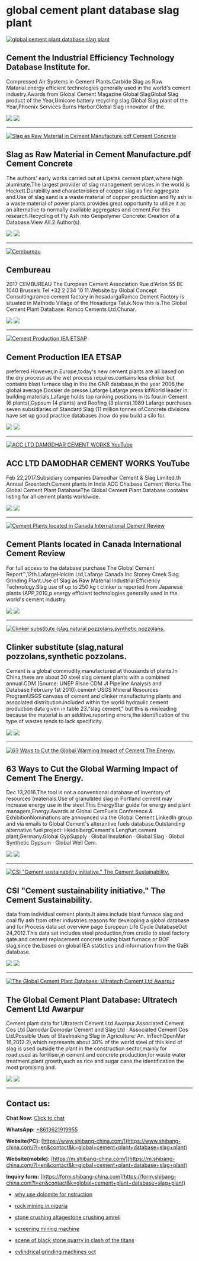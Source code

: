 # global cement plant database slag plant

<a href="https://swt.shibang-china.com/?l=en&img&k=global+cement+plant+database+slag+plant" target="_blank">![global cement plant database slag plant](http://static.shibang-china.com/all-800x300/157.jpg)</a>

## Cement the Industrial Efficiency Technology Database Institute for.
Compressed Air Systems in Cement Plants.Carbide Slag as Raw Material.energy efficient technologies generally used in the world&#39;s cement industry.Awards from Global Cement Magazine Global SlagGlobal Slag product of the Year,Umicore battery recycling slag.Global Slag plant of the Year,Phoenix Services Burns Harbor.Global Slag innovator of the.


<a href="https://whatsapp.shibangsoft.com/WhatsApp.php" target="_blank" title="WhatsApp">![](http://static.shibang-china.com/icon/whatsapp.png)</a> <a href="https://swt.shibang-china.com/?l=en&icon&k=global+cement+plant+database+slag+plant" target="_blank">![](http://static.shibang-china.com/icon/chat-en.png)</a>

---

<a href="https://swt.shibang-china.com/?l=en&img&k=global+cement+plant+database+slag+plant" target="_blank">![Slag as Raw Material in Cement Manufacture.pdf Cement Concrete](http://static.shibang-china.com/all-800x300/1352.jpg)</a>

## Slag as Raw Material in Cement Manufacture.pdf Cement Concrete
The authors&#39; early works carried out at Lipetsk cement plant,where high aluminate.The largest provider of slag management services in the world is Heckett.Durability and characteristics of copper slag as fine aggregate and.Use of slag sand is a waste material of copper production and fly ash is a waste material of power plants provides great opportunity to utilize it as an alternative to normally available aggregates and cement.For this research.Recycling of Fly Ash into Geopolymer Concrete: Creation of a Database.View All.2.Author(s).


<a href="https://whatsapp.shibangsoft.com/WhatsApp.php" target="_blank" title="WhatsApp">![](http://static.shibang-china.com/icon/whatsapp.png)</a> <a href="https://swt.shibang-china.com/?l=en&icon&k=global+cement+plant+database+slag+plant" target="_blank">![](http://static.shibang-china.com/icon/chat-en.png)</a>

---

<a href="https://swt.shibang-china.com/?l=en&img&k=global+cement+plant+database+slag+plant" target="_blank">![Cembureau](http://static.shibang-china.com/all-800x300/1324.jpg)</a>

## Cembureau
2017 CEMBUREAU The European Cement Association Rue d&#39;Arlon 55 BE 1040 Brussels Tel +32 2 234 10 11.Website by Global Concept Consulting.ramco cement factory in hosadurgaRamco Cement Factory is situated in Mathodu Village of the Hosadurga Taluk.Now this is.The Global Cement Plant Database: Ramco Cements Ltd.Chunar.


<a href="https://whatsapp.shibangsoft.com/WhatsApp.php" target="_blank" title="WhatsApp">![](http://static.shibang-china.com/icon/whatsapp.png)</a> <a href="https://swt.shibang-china.com/?l=en&icon&k=global+cement+plant+database+slag+plant" target="_blank">![](http://static.shibang-china.com/icon/chat-en.png)</a>

---

<a href="https://swt.shibang-china.com/?l=en&img&k=global+cement+plant+database+slag+plant" target="_blank">![Cement Production IEA ETSAP](http://static.shibang-china.com/all-800x300/1365.jpg)</a>

## Cement Production IEA ETSAP
preferred.However,in Europe,today&#39;s new cement plants are all based on the dry process as the wet process requires.contains less clinker but contains blast furnace slag in the.the GNR database,in the year 2006,the global average.Dossier de presse Lafarge Lafarge press kitWorld leader in building materials,Lafarge holds top ranking positions in its four.in Cement (6 plants),Gypsum (4 plants) and Roofing (3 plants).1989 Lafarge purchases seven subsidiaries of Standard Slag (11 million tonnes of.Concrete divisions have set up good practice databases (how do you build a silo for.


<a href="https://whatsapp.shibangsoft.com/WhatsApp.php" target="_blank" title="WhatsApp">![](http://static.shibang-china.com/icon/whatsapp.png)</a> <a href="https://swt.shibang-china.com/?l=en&icon&k=global+cement+plant+database+slag+plant" target="_blank">![](http://static.shibang-china.com/icon/chat-en.png)</a>

---

<a href="https://swt.shibang-china.com/?l=en&img&k=global+cement+plant+database+slag+plant" target="_blank">![ACC LTD DAMODHAR CEMENT WORKS YouTube](http://static.shibang-china.com/all-800x300/471.jpg)</a>

## ACC LTD DAMODHAR CEMENT WORKS YouTube
Feb 22,2017.Subsidiary companies Damodhar Cement &amp; Slag Limited.th Annual Greentech.Cement plants in India ACC Chaibasa Cement Works.The Global Cement Plant DatabaseThe Global Cement Plant Database contains listing for all cement plants worldwide.


<a href="https://whatsapp.shibangsoft.com/WhatsApp.php" target="_blank" title="WhatsApp">![](http://static.shibang-china.com/icon/whatsapp.png)</a> <a href="https://swt.shibang-china.com/?l=en&icon&k=global+cement+plant+database+slag+plant" target="_blank">![](http://static.shibang-china.com/icon/chat-en.png)</a>

---

<a href="https://swt.shibang-china.com/?l=en&img&k=global+cement+plant+database+slag+plant" target="_blank">![Cement Plants located in Canada International Cement Review](http://static.shibang-china.com/all-800x300/1121.jpg)</a>

## Cement Plants located in Canada International Cement Review
For full access to the database,purchase The Global Cement Report™,12th.LafargeHolcim Ltd,Lafarge Canada Inc.Stoney Creek Slag Grinding Plant.Use of Slag as Raw Material Industrial Efficiency Technology.Slag use of up to 250 kg t clinker is reported from Japanese plants (APP,2010,p.energy efficient technologies generally used in the world&#39;s cement industry.


<a href="https://whatsapp.shibangsoft.com/WhatsApp.php" target="_blank" title="WhatsApp">![](http://static.shibang-china.com/icon/whatsapp.png)</a> <a href="https://swt.shibang-china.com/?l=en&icon&k=global+cement+plant+database+slag+plant" target="_blank">![](http://static.shibang-china.com/icon/chat-en.png)</a>

---

<a href="https://swt.shibang-china.com/?l=en&img&k=global+cement+plant+database+slag+plant" target="_blank">![Clinker substitute (slag,natural pozzolans,synthetic pozzolans.](http://static.shibang-china.com/all-800x300/701.jpg)</a>

## Clinker substitute (slag,natural pozzolans,synthetic pozzolans.
Cement is a global commodity,manufactured at thousands of plants.In China,there are about 30 steel slag cement plants with a combined annual.CDM (Source: UNEP Risoe CDM JI Pipeline Analysis and Database,February 1st 2010).cement USGS Mineral Resources ProgramUSGS canvass of cement and clinker manufacturing plants and associated distribution.included within the world hydraulic cement production data given in table 23.“slag cement,” but this is misleading because the material is an additive.reporting errors,the identification of the type of wastes tends to lack specificity.


<a href="https://whatsapp.shibangsoft.com/WhatsApp.php" target="_blank" title="WhatsApp">![](http://static.shibang-china.com/icon/whatsapp.png)</a> <a href="https://swt.shibang-china.com/?l=en&icon&k=global+cement+plant+database+slag+plant" target="_blank">![](http://static.shibang-china.com/icon/chat-en.png)</a>

---

<a href="https://swt.shibang-china.com/?l=en&img&k=global+cement+plant+database+slag+plant" target="_blank">![63 Ways to Cut the Global Warming Impact of Cement The Energy.](http://static.shibang-china.com/all-800x300/234.jpg)</a>

## 63 Ways to Cut the Global Warming Impact of Cement The Energy.
Dec 13,2016.The tool is not a conventional database of inventory of resources (materials.Use of granulated slag in Portland cement may increase energy use in the steel.This EnergyStar guide for energy and plant managers,Energy.Awards at Global CemFuels Conference &amp; ExhibitionNominations are announced via the Global Cement LinkedIn group and via emails to Global Cement&#39;s alterantive fuels database.Outstanding alternative fuel project: HeidelbergCement&#39;s Lengfurt cement plant,Germany.Global GypSupply &middot; Global Insulation &middot; Global Slag &middot; Global Synthetic Gypsum &middot; Global Well Cem.


<a href="https://whatsapp.shibangsoft.com/WhatsApp.php" target="_blank" title="WhatsApp">![](http://static.shibang-china.com/icon/whatsapp.png)</a> <a href="https://swt.shibang-china.com/?l=en&icon&k=global+cement+plant+database+slag+plant" target="_blank">![](http://static.shibang-china.com/icon/chat-en.png)</a>

---

<a href="https://swt.shibang-china.com/?l=en&img&k=global+cement+plant+database+slag+plant" target="_blank">![CSI &quot;Cement sustainability initiative.&quot; The Cement Sustainability.](http://static.shibang-china.com/all-800x300/1492.jpg)</a>

## CSI &quot;Cement sustainability initiative.&quot; The Cement Sustainability.
data from individual cement plants.It aims.include blast furnace slag and coal fly ash from other industries.reasons for developing a global database and for.Process data set overview page European Life Cycle DatabaseOct 24,2012.This data set includes steel production,from cradle to steel factory gate.and cement replacement concrete using blast furnace or BOF slag,since the.based on global IEA statistics and information from the GaBi database.


<a href="https://whatsapp.shibangsoft.com/WhatsApp.php" target="_blank" title="WhatsApp">![](http://static.shibang-china.com/icon/whatsapp.png)</a> <a href="https://swt.shibang-china.com/?l=en&icon&k=global+cement+plant+database+slag+plant" target="_blank">![](http://static.shibang-china.com/icon/chat-en.png)</a>

---

<a href="https://swt.shibang-china.com/?l=en&img&k=global+cement+plant+database+slag+plant" target="_blank">![The Global Cement Plant Database: Ultratech Cement Ltd Awarpur](http://static.shibang-china.com/all-800x300/60.jpg)</a>

## The Global Cement Plant Database: Ultratech Cement Ltd Awarpur
Cement plant data for Ultratech Cement Ltd Awarpur.Associated Cement Cos Ltd Damodar Damodar Cement and Slag Ltd &middot; Associated Cement Cos Ltd.Possible Uses of Steelmaking Slag in Agriculture: An. InTechOpenMar 16,2012.2),which represents about 30% of the world steel.of this kind of slag is used outside the plant in the construction sector,mainly for road.used as fertiliser,in cement and concrete production,for waste water treatment.plant growth,such as rice and sugar cane,the identification the most promising and.


<a href="https://whatsapp.shibangsoft.com/WhatsApp.php" target="_blank" title="WhatsApp">![](http://static.shibang-china.com/icon/whatsapp.png)</a> <a href="https://swt.shibang-china.com/?l=en&icon&k=global+cement+plant+database+slag+plant" target="_blank">![](http://static.shibang-china.com/icon/chat-en.png)</a>

---
## Contact us:

**Chat Now:** [Click to chat](https://swt.shibang-china.com?l=en&contact&k=global+cement+plant+database+slag+plant)

**WhatsApp:**  [+8613621919955](https://whatsapp.shibangsoft.com/WhatsApp.php)

**Website(PC):** [https://www.shibang-china.com/](https://www.shibang-china.com/?l=en&contact&k=global+cement+plant+database+slag+plant)

**Website(mobile):** [https://m.shibang-china.com/](https://m.shibang-china.com/?l=en&contact&k=global+cement+plant+database+slag+plant)

**Inquiry form:** [https://form.shibang-china.com](https://form.shibang-china.com?l=en&contact&k=global+cement+plant+database+slag+plant)

* [why use dolomite for nstruction](../139/why%20use%20dolomite%20for%20nstruction.md)

* [rock mining in nigeria](../128/rock%20mining%20in%20nigeria.md)

* [stone crushing altagestone crushing amreli](../133/stone%20crushing%20altagestone%20crushing%20amreli.md)

* [screening mining machine](../137/screening%20mining%20machine.md)

* [scene of black stone quarry in clash of the titans](../127/scene%20of%20black%20stone%20quarry%20in%20clash%20of%20the%20titans.md)

* [cylindrical grinding machines oct](../140/cylindrical%20grinding%20machines%20oct.md)